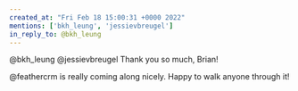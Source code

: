 ```yaml
---
created_at: "Fri Feb 18 15:00:31 +0000 2022"
mentions: ['bkh_leung', 'jessievbreugel']
in_reply_to: @bkh_leung
---
```


@bkh_leung @jessievbreugel Thank you so much, Brian!

@feathercrm is really coming along nicely. Happy to walk anyone through it!